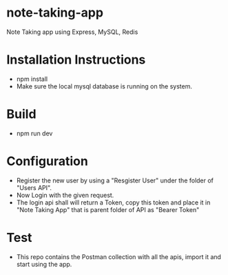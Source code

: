 # note-taking-app
Note Taking app using Express, MySQL, Redis

# Installation Instructions
-  npm install
- Make sure the local mysql database is running on the system.

# Build
- npm run dev

# Configuration
- Register the new user by using a "Resgister User" under the folder of "Users API".
- Now Login with the given request.
- The login api shall will return a Token, copy this token and place it in "Note Taking App" that is parent folder of API as "Bearer Token"

# Test
- This repo contains the Postman collection with all the apis, import it and start using the app.
